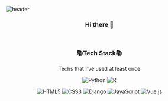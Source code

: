 ![header](https://capsule-render.vercel.app/api?type=wave&color=E7B8FC&height=300&section=header&text=Dayeon&fontSize=90&fontColor=black&animation=fadeIn)

<h3 align = 'center'> Hi there 👋</h3>
<p align = 'center'> </p>

<br/>
  
<h3 align = 'center'>📚Tech Stack📚</h3>
<p align = 'center'> Techs that I've used at least once </p>
<p align = 'center'> <img alt="Python" src="https://img.shields.io/badge/Python-3776AB?style=for-the-badge&logo=python&logoColor=white"/> <img alt="R" src="https://img.shields.io/badge/r-%23276DC3.svg?&style=for-the-badge&logo=r&logoColor=white"/> </p>

<p align = 'center'> <img alt="HTML5" src="https://img.shields.io/badge/html5%20-%23E34F26.svg?&style=for-the-badge&logo=html5&logoColor=white"/> <img alt="CSS3" src="https://img.shields.io/badge/css3%20-%231572B6.svg?&style=for-the-badge&logo=css3&logoColor=white"/> <img alt="Django" src="https://img.shields.io/badge/django%20-%23092E20.svg?&style=for-the-badge&logo=django&logoColor=white"/> <img alt="JavaScript" src="https://img.shields.io/badge/-JavaScript-F7DF1E.svg?&style=for-the-badge&logo=JavaScript&logoColor=black"/> <img alt="Vue.js" src="https://img.shields.io/badge/-Vue.js-4FC08D.svg?&style=for-the-badge&logo=Vue.js&logoColor=black"/> </p>


<!--
**dayeonyang0324/dayeonyang0324** is a ✨ _special_ ✨ repository because its `README.md` (this file) appears on your GitHub profile.

Here are some ideas to get you started:

- 🔭 I’m currently working on ...
- 🌱 I’m currently learning ...
- 👯 I’m looking to collaborate on ...
- 🤔 I’m looking for help with ...
- 💬 Ask me about ...
- 📫 How to reach me: ...
- 😄 Pronouns: ...
- ⚡ Fun fact: ...
-->
